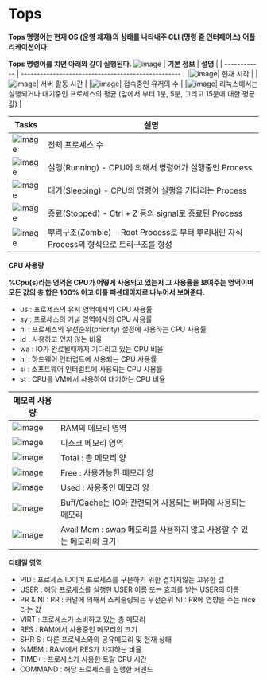 # Tops
**Tops 명령어는 현재 OS (운영 체재)의 상태를 나타내주 CLI (명령 줄 인터페이스) 어플리케이션이다.**

**Tops 명령어를 치면 아래와 같이 실행된다.**
![image](https://github.com/dean8953/Hello-World_230517/assets/133843595/08863a64-f3e6-4cad-b1b7-1b256abafa90)
| **기본 정보** | **설명** |
| ------------ | -------------------------------------------------- |
|![image](https://github.com/dean8953/Hello-World_230517/assets/133843595/03ab150d-57bb-4900-b869-b4d56c679896)| 현재 시각 |
|![image](https://github.com/dean8953/Hello-World_230517/assets/133843595/dac9b631-50df-4d9b-9e26-7934d21b3bc9)| 서버 활동 시간 |
|![image](https://github.com/dean8953/Hello-World_230517/assets/133843595/2ea63326-9aae-4206-a2e3-ae8831fd231c)| 접속중인 유저의 수 |
|![image](https://github.com/dean8953/Hello-World_230517/assets/133843595/455a83e6-8701-4458-a29e-b4b2fa773ad4)| 리눅스에서는 실행되거나 대기중인 프로세스의 평균 (앞에서 부터 1분, 5분, 그리고 15분에 대한 평균값) |



| **Tasks** | **설명** |
| ------------ | -------------------------------------------------- |
|![image](https://github.com/dean8953/Hello-World_230517/assets/133843595/79079cac-bea6-485d-a22f-2dd471385fb3)| 전체 프로세스 수 |
|![image](https://github.com/dean8953/Hello-World_230517/assets/133843595/686fad33-4d68-4e33-82aa-47bb26c5234d)| 실행(Running) - CPU에 의해서 명령어가 실행중인 Process |
|![image](https://github.com/dean8953/Hello-World_230517/assets/133843595/57f54ecf-28b7-4753-ae8a-0254e258e179)| 대기(Sleeping) - CPU의 명령어 실행을 기다리는 Process |
|![image](https://github.com/dean8953/Hello-World_230517/assets/133843595/8486bb3e-f684-48f4-a466-dfc01322360d)| 종료(Stopped) - Ctrl + Z 등의 signal로 종료된 Process |
|![image](https://github.com/dean8953/Hello-World_230517/assets/133843595/c075d9d6-9fb1-40f7-bf40-be3f10d35d5b)| 뿌리구조(Zombie) - Root Process로 부터 뿌리내린 자식 Process의 형식으로 트리구조를 형성

**CPU 사용량**

**%Cpu(s)라는 영역은 CPU가 어떻게 사용되고 있는지 그 사용율을 보여주는 영역이며 모든 값의 총 합은 100% 이고 이를 퍼센테이지로 나누어서 보여준다.**
 
 * us : 프로세스의 유저 영역에서의 CPU 사용률
 * sy : 프로세스의 커널 영역에서의 CPU 사용률
 * ni : 프로세스의 우선순위(priority) 설정에 사용하는 CPU 사용률
 * id : 사용하고 있지 않는 비율
 * wa : IO가 완료될때까지 기다리고 있는 CPU 비율
 * hi : 하드웨어 인터럽트에 사용되는 CPU 사용률
 * si : 소프트웨어 인터럽트에 사용되는 CPU 사용률
 * st : CPU를 VM에서 사용하여 대기하는 CPU 비율

| **메모리 사용량** |  |
| ------------ | -------------------------------------------------- |
|![image](https://github.com/dean8953/Hello-World_230517/assets/133843595/71063870-79c5-4e53-9488-46fd803861df)| RAM의 메모리 영역 |
|![image](https://github.com/dean8953/Hello-World_230517/assets/133843595/8ca8f94d-8d60-413e-b947-5a8feebc9299)| 디스크 메모리 영역 |
|![image](https://github.com/dean8953/Hello-World_230517/assets/133843595/c57ead94-7954-4ba2-8d79-63fb208cddab)| Total : 총 메모리 양 |
|![image](https://github.com/dean8953/Hello-World_230517/assets/133843595/aea6e7a3-7360-468d-952a-214d0fa683d4)| Free : 사용가능한 메모리 양 |
|![image](https://github.com/dean8953/Hello-World_230517/assets/133843595/fad387ce-8685-40ad-9a6f-cb16c21f956a)| Used : 사용중인 메모리 양 |
|![image](https://github.com/dean8953/Hello-World_230517/assets/133843595/1e01766d-3177-4a48-aaec-91225b515a0a)| Buff/Cache는 IO와 관련되어 사용되는 버퍼에 사용되는 메모리 |
|![image](https://github.com/dean8953/Hello-World_230517/assets/133843595/b6188a16-9336-4018-8e4d-5c7a531b6a62)| Avail Mem : swap 메모리를 사용하지 않고 사용할 수 있는 메모리의 크기 |

**디테일 영역**

* PID :  프로세스 ID이며 프로세스를 구분하기 위한 겹치지않는 고유한 값
* USER : 해당 프로세스를 실행한 USER 이름 또는 효과를 받는 USER의 이름
* PR & NI : PR : 커널에 의해서 스케줄링되는 우선순위 NI : PR에 영향을 주는 nice라는 값
* VIRT : 프로세스가 소비하고 있는 총 메모리
* RES : RAM에서 사용중인 메모리의 크기
* SHR S : 다른 프로세스와의 공유메모리 및 현재 상태
* %MEM : RAM에서 RES가 차지하는 비율
* TIME+ : 프로세스가 사용한 토탈 CPU 시간
* COMMAND : 해당 프로세스를 실행한 커맨드

